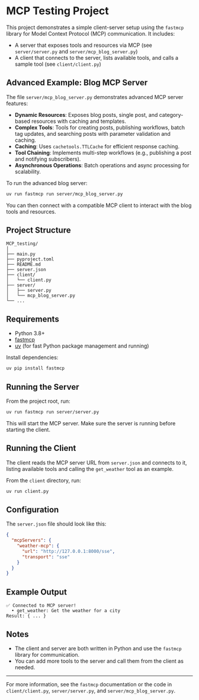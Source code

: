 
# MCP Testing Project

This project demonstrates a simple client-server setup using the `fastmcp` library for Model Context Protocol (MCP) communication. It includes:

- A server that exposes tools and resources via MCP (see `server/server.py` and `server/mcp_blog_server.py`)
- A client that connects to the server, lists available tools, and calls a sample tool (see `client/client.py`)

## Advanced Example: Blog MCP Server

The file `server/mcp_blog_server.py` demonstrates advanced MCP server features:

- **Dynamic Resources**: Exposes blog posts, single post, and category-based resources with caching and templates.
- **Complex Tools**: Tools for creating posts, publishing workflows, batch tag updates, and searching posts with parameter validation and caching.
- **Caching**: Uses `cachetools.TTLCache` for efficient response caching.
- **Tool Chaining**: Implements multi-step workflows (e.g., publishing a post and notifying subscribers).
- **Asynchronous Operations**: Batch operations and async processing for scalability.

To run the advanced blog server:

```bash
uv run fastmcp run server/mcp_blog_server.py
```

You can then connect with a compatible MCP client to interact with the blog tools and resources.

## Project Structure


```text
MCP_testing/
│
├── main.py
├── pyproject.toml
├── README.md
├── server.json
├── client/
│   └── client.py
├── server/
│   ├── server.py
│   └── mcp_blog_server.py
└── ...
```

## Requirements

- Python 3.8+
- [fastmcp](https://pypi.org/project/fastmcp/)
- [uv](https://github.com/astral-sh/uv) (for fast Python package management and running)

Install dependencies:


```bash
uv pip install fastmcp
```

## Running the Server

From the project root, run:


```bash
uv run fastmcp run server/server.py
```

This will start the MCP server. Make sure the server is running before starting the client.

## Running the Client

The client reads the MCP server URL from `server.json` and connects to it, listing available tools and calling the `get_weather` tool as an example.

From the `client` directory, run:


```bash
uv run client.py
```

## Configuration

The `server.json` file should look like this:


```json
{
  "mcpServers": {
    "weather-mcp": {
      "url": "http://127.0.0.1:8000/sse",
      "transport": "sse"
    }
  }
}
```

## Example Output


```text
✅ Connected to MCP server!
  • get_weather: Get the weather for a city
Result: { ... }
```

## Notes

- The client and server are both written in Python and use the `fastmcp` library for communication.
- You can add more tools to the server and call them from the client as needed.

---

For more information, see the `fastmcp` documentation or the code in `client/client.py`, `server/server.py`, and `server/mcp_blog_server.py`.

